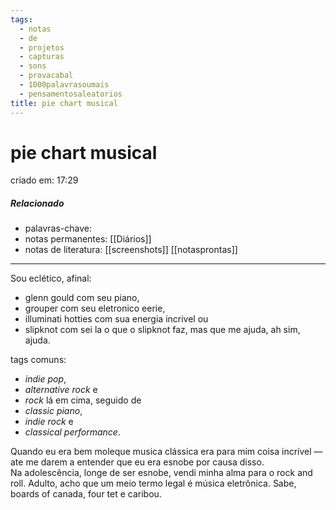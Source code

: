 ```yaml
---
tags:
  - notas
  - de
  - projetos
  - capturas
  - sons
  - provacabal
  - 1000palavrasoumais
  - pensamentosaleatorios
title: pie chart musical
---
```


# pie chart musical

criado em: 17:29

##### Relacionado

- palavras-chave: 
- notas permanentes: [[Diários]]
- notas de literatura: [[screenshots]] [[notasprontas]]

---

Sou eclético, afinal:

- glenn gould com seu piano, 
- grouper com seu eletronico eerie, 
- illuminati hotties com sua energia incrivel ou 
- slipknot com sei la o que o slipknot faz, mas que me ajuda, ah sim, ajuda.

tags comuns:

- *indie pop*, 
- *alternative rock* e 
- *rock* lá em cima, seguido de 
- *classic piano*, 
- *indie rock* e 
- *classical performance*.

Quando eu era bem moleque musica clássica era para mim coisa incrível — ate me darem a entender que eu era esnobe por causa disso.  
Na adolescência, longe de ser esnobe, vendi minha alma para o rock and roll. Adulto, acho que um meio termo legal é música eletrônica. Sabe, boards of canada, four tet e caribou. 
